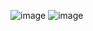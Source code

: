 ![image](https://github.com/user-attachments/assets/fa667daa-f4a5-43e0-8a32-77330acbecf2)
![image](https://github.com/user-attachments/assets/f2fc6670-336e-4947-a102-aad82eeb6f9f)

